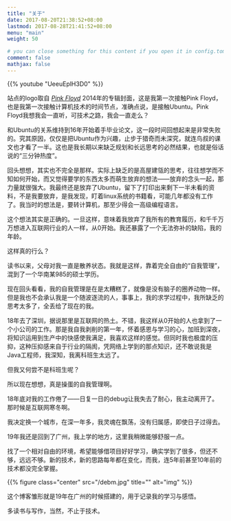 ```yaml
---
title: "关于"
date: 2017-08-20T21:38:52+08:00
lastmod: 2017-08-28T21:41:52+08:00
menu: "main"
weight: 50

# you can close something for this content if you open it in config.toml.
comment: false
mathjax: false
---
```

<!--29718002-->

{{% youtube "UeeuEplH3D0" %}}

站点的logo取自 [*Pink Floyd*](https://en.wikipedia.org/wiki/Pink_Floyd) 2014年的专辑封面，这是我第一次接触Pink Floyd，也是我第一次接触计算机技术的时间节点，准确点说，是接触Ubuntu。Pink Floyd我想我会一直听，可技术之路，我会一直走么？

和Ubuntu的关系维持到16年开始着手毕业论文，这一段时间回想起来是非常失败的。究其原因，仅仅是把Ubuntu作为兴趣，止步于猎奇而未深究，就连鸟叔的课文也才看了一半。这也是我长期以来缺乏规划和长远思考的必然结果，也就是俗话说的“三分钟热度”。

回头想想，其实也不完全是那样。实际上缺乏的是高屋建瓴的思考，往往想学而不知如何开始，而又觉得要学的东西太多而萌生放弃的想法——放弃的念头一起，那力量就很强大。我最终还是放弃了Ubuntu，留下了打印出来剩下一半未看的资料，不是我要放弃，是我发现，盯着linux系统的书籍看，可能几年都没有工作了。我当时的想法是，要转计算机，那至少得会一高级编程语言。

这个想法其实是正确的。一旦这样，意味着我放弃了我所有的教育履历，和千千万万想进入互联网行业的人一样，从0开始。我还暴露了一个无法弥补的缺陷，我的年龄。

这样真的行么？

读书以来，父母对我一直是散养状态。我就是这样，靠着完全自由的“自我管理”，混到了一个华南某985的硕士学历。

现在回头看看，我的自我管理是在是太糟糕了，就像是没有脑子的圈养动物一样。但是我也不会承认我是一个随波逐流的人，事事上，我的求学过程中，我所缺乏的思考太多了，全丢给了现在的我。

18年去了深圳，据说那里是互联网的热土。不错，我这样从0开始的人也拿到了一个小公司的工作。那是我自我剥削的第一年，怀着感恩与学习的心，加班到深夜，将知识运用到生产中的快感使我满足，我喜欢这样的感觉。但同时我也极度的压抑，这种压抑感来自于行业的隔阂，凭网络上学到的那点知识，还不敢说我是Java工程师，我深知，我离科班生太远了。

但我又何尝不是科班生呢？

所以现在想想，真是操蛋的自我管理啊。

18年底对我的工作倦了——日复一日的debug让我失去了耐心，我主动离开了。那时候是互联网寒冬啊。

我决定换一个城市，在深一年多，我灵魂在飘荡，没有归属感，即使日子过得去。

19年我还是回到了广州，我上学的地方，这里我稍微能够舒服一点。

找了一个相对自由的环境，希望能够借项目好好学习，确实学到了很多，但还不够，远远不够。新的技术，新的思路每年都在变化，而我，连5年前甚至10年前的技术都没完全掌握。

{{% figure class="center" src="/debm.jpg" title="" alt="img" %}}

这个博客雏形就是19年在广州的时候搭建的，用于记录我的学习与感悟。

多读书与写作，当然，不止于技术。
